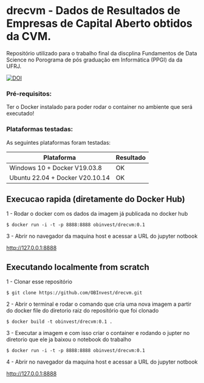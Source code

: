 # drecvm - Dados de Resultados de Empresas de Capital Aberto obtidos da CVM.
Repositório utilizado para o trabalho final da discplina Fundamentos de Data Science no Porograma de pós graduação em Informática (PPGI) da da UFRJ. 

[![DOI](https://zenodo.org/badge/536824186.svg)](https://zenodo.org/badge/latestdoi/536824186)

### Pré-requisitos:

Ter o Docker instalado para poder rodar o container no ambiente que será executado!

### Plataformas testadas:

As seguintes plataformas foram testadas:

Plataforma | Resultado
---------- | ---------
Windows 10 + Docker V19.03.8 | OK
Ubuntu 22.04 + Docker V20.10.14 | OK

## Execucao rapida (diretamente do Docker Hub)
1 - Rodar o docker com os dados da imagem já publicada no docker hub
```
$ docker run -i -t -p 8888:8888 obinvest/drecvm:0.1
```
3 - Abrir no navegador da maquina host e acessar a URL do jupyter notbook

http://127.0.0.1:8888

## Executando localmente from scratch
1 - Clonar esse repositório
```    
$ git clone https://github.com/OBInvest/drecvm.git
```  
2 - Abrir o terminal e rodar o comando que cria uma nova imagem a partir do docker file do diretorio raiz do repositório que foi clonado
```    
$ docker build -t obinvest/drecvm:0.1 .
```    
3 - Executar a imagem e com isso criar o container e rodando o jupter no diretorio que ele ja baixou o notebook do trabalho
```
$ docker run -i -t -p 8888:8888 obinvest/drecvm:0.1 
```
4 - Abrir no navegador da maquina host e acessar a URL do jupyter notbook

http://127.0.0.1:8888
